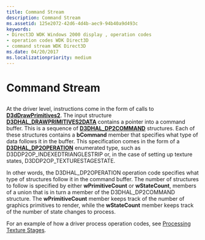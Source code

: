 ```yaml
---
title: Command Stream
description: Command Stream
ms.assetid: 125e2072-42d6-4d4b-aec9-94b40a9d493c
keywords:
- Direct3D WDK Windows 2000 display , operation codes
- operation codes WDK Direct3D
- command stream WDK Direct3D
ms.date: 04/20/2017
ms.localizationpriority: medium
---
```


# Command Stream


## <span id="ddk_command_stream_gg"></span><span id="DDK_COMMAND_STREAM_GG"></span>


At the driver level, instructions come in the form of calls to [**D3dDrawPrimitives2**](/windows-hardware/drivers/ddi/d3dhal/nc-d3dhal-lpd3dhal_drawprimitives2cb). The input structure [**D3DHAL\_DRAWPRIMITIVES2DATA**](/windows-hardware/drivers/ddi/d3dhal/ns-d3dhal-_d3dhal_drawprimitives2data) contains a pointer into a command buffer. This is a sequence of [**D3DHAL\_DP2COMMAND**](/windows-hardware/drivers/ddi/d3dhal/ns-d3dhal-_d3dhal_dp2command) structures. Each of these structures contains a **bCommand** member that specifies what type of data follows it in the buffer. This specification comes in the form of a [**D3DHAL\_DP2OPERATION**](/windows-hardware/drivers/ddi/d3dhal/ne-d3dhal-_d3dhal_dp2operation) enumerated type, such as D3DDP2OP\_INDEXEDTRIANGLESTRIP or, in the case of setting up texture states, D3DDP2OP\_TEXTURESTAGESTATE.

In other words, the D3DHAL\_DP2OPERATION operation code specifies what type of structures follow it in the command buffer. The number of structures to follow is specified by either **wPrimitiveCount** or **wStateCount**, members of a union that is in turn a member of the D3DHAL\_DP2COMMAND structure. The **wPrimitiveCount** member keeps track of the number of graphics primitives to render, while the **wStateCount** member keeps track of the number of state changes to process.

For an example of how a driver process operation codes, see [Processing Texture Stages](processing-texture-stages.md).

 

